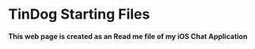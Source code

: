 <h1>TinDog Starting Files</h1>
<h4> This web page is created as an Read me file of my iOS Chat Application</h4>
